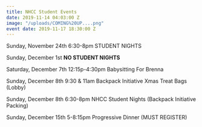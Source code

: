 ```yaml
---
title: NHCC Student Events
date: 2019-11-14 04:03:00 Z
image: "/uploads/COMING%20UP....png"
event date: 2019-11-17 18:30:00 Z
---
```


Sunday, November 24th  6:30-8pm STUDENT NIGHTS

Sunday, December 1st **NO STUDENT NIGHTS**

Saturday, December 7th 12:15p-4:30pm Babysitting For Brenna

Sunday, December 8th 9:30 & 11am Backpack Initiative Xmas Treat Bags (Lobby)

Sunday, December 8th 6:30-8pm NHCC Student Nights (Backpack Initiative Packing)

Sunday, December 15th 5-8:15pm Progressive Dinner (MUST REGISTER)